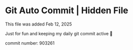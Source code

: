 # Git Auto Commit | Hidden File

This file was added Feb 12, 2025

Just for fun and keeping my daily git commit active 🤪

commit number: 903261
